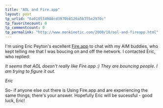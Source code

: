 ```yaml
---
title: "AOL and Fire.app"
layout: post
tp_urlid: "6a010534988cd3970b0120a5b355e2970c"
tp_favoritecount: 0
tp_commentcount: 0
tp_permalink: "http://www.monkinetic.com/2000/10/aol-and-fireapp.html"
---
```

I&#39;m using Eric Peyton&#39;s excellent <a href="http://www.epicware.com/fire.html">Fire.app</a> to chat with my AIM buddies, who kept telling me that I was boucing on and off the network. I contacted Eric, who replied:

<i>It seems that AOL doesn&#39;t really like Fire.app :)  They are bouncing
people.  I am trying to figure it out.

Eric</i>

So- if anyone else out there is Using Fire.app and are experiencing the same things, there&#39;s your answer. Hopefully Eric will be sucessful - good luck, Eric!
